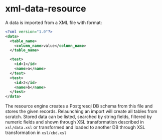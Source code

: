 # xml-data-resource
A data is imported from a XML file with format:

```xml
<?xml version="1.0"?>
<data>
  <table_name>
    <column_name>value</column_name>
  </table_name>

  <test>
    <id>1</id>
    <name>a</name>
  </test>  
  <test>
    <id>2</id>
    <name>b</name>
  </test>  
</data>
```

The resource engine creates a Postgresql DB schema from this file and stores the given records. Relaunching an import will create all tables from scratch. Stored data can be listed, searched by string fields, filtered by numeric fields and shown through XSL transformation described in <code>xsl/data.xsl</code> or transformed and loaded to another DB through XSL transformation in <code>xsl/cbd.xsl</code>
